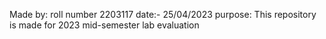 Made by:
roll number 2203117
date:- 25/04/2023
purpose: This repository is made for 2023 mid-semester lab evaluation
